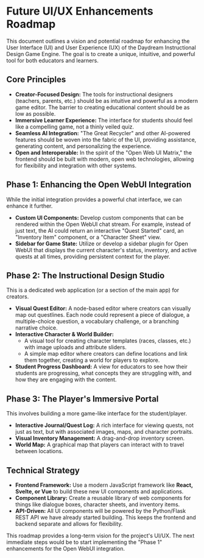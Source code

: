 # Future UI/UX Enhancements Roadmap

This document outlines a vision and potential roadmap for enhancing the User Interface (UI) and User Experience (UX) of the Daydream Instructional Design Game Engine. The goal is to create a unique, intuitive, and powerful tool for both educators and learners.

## Core Principles

*   **Creator-Focused Design:** The tools for instructional designers (teachers, parents, etc.) should be as intuitive and powerful as a modern game editor. The barrier to creating educational content should be as low as possible.
*   **Immersive Learner Experience:** The interface for students should feel like a compelling game, not a thinly veiled quiz.
*   **Seamless AI Integration:** "The Great Recycler" and other AI-powered features should be woven into the fabric of the UI, providing assistance, generating content, and personalizing the experience.
*   **Open and Interoperable:** In the spirit of the "Open Web UI Matrix," the frontend should be built with modern, open web technologies, allowing for flexibility and integration with other systems.

## Phase 1: Enhancing the Open WebUI Integration

While the initial integration provides a powerful chat interface, we can enhance it further.

*   **Custom UI Components:** Develop custom components that can be rendered within the Open WebUI chat stream. For example, instead of just text, the AI could return an interactive "Quest Started" card, an "Inventory Item" component, or a "Character Sheet" view.
*   **Sidebar for Game State:** Utilize or develop a sidebar plugin for Open WebUI that displays the current character's status, inventory, and active quests at all times, providing persistent context for the player.

## Phase 2: The Instructional Design Studio

This is a dedicated web application (or a section of the main app) for creators.

*   **Visual Quest Editor:** A node-based editor where creators can visually map out questlines. Each node could represent a piece of dialogue, a multiple-choice question, a vocabulary challenge, or a branching narrative choice.
*   **Interactive Character & World Builder:**
    *   A visual tool for creating character templates (races, classes, etc.) with image uploads and attribute sliders.
    *   A simple map editor where creators can define locations and link them together, creating a world for players to explore.
*   **Student Progress Dashboard:** A view for educators to see how their students are progressing, what concepts they are struggling with, and how they are engaging with the content.

## Phase 3: The Player's Immersive Portal

This involves building a more game-like interface for the student/player.

*   **Interactive Journal/Quest Log:** A rich interface for viewing quests, not just as text, but with associated images, maps, and character portraits.
*   **Visual Inventory Management:** A drag-and-drop inventory screen.
*   **World Map:** A graphical map that players can interact with to travel between locations.

## Technical Strategy

*   **Frontend Framework:** Use a modern JavaScript framework like **React, Svelte, or Vue** to build these new UI components and applications.
*   **Component Library:** Create a reusable library of web components for things like dialogue boxes, character sheets, and inventory items.
*   **API-Driven:** All UI components will be powered by the Python/Flask REST API we have already started building. This keeps the frontend and backend separate and allows for flexibility.

This roadmap provides a long-term vision for the project's UI/UX. The next immediate steps would be to start implementing the "Phase 1" enhancements for the Open WebUI integration.